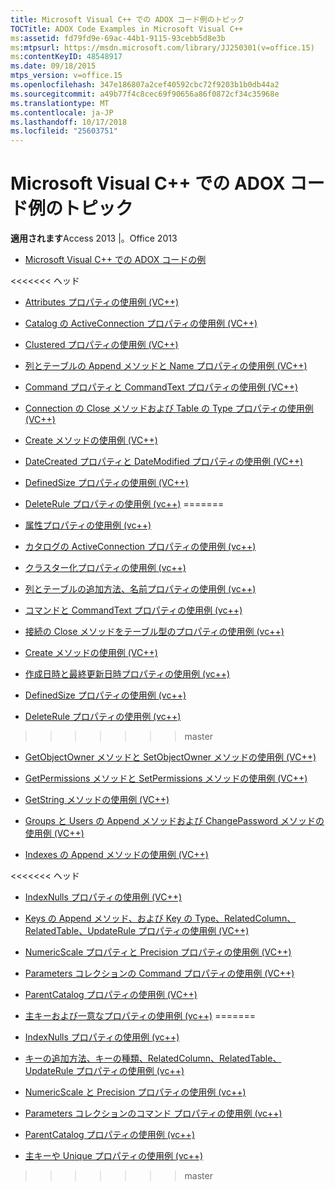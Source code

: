 ```yaml
---
title: Microsoft Visual C++ での ADOX コード例のトピック
TOCTitle: ADOX Code Examples in Microsoft Visual C++
ms:assetid: fd79fd9e-69ac-44b1-9115-93cebb5d8e3b
ms:mtpsurl: https://msdn.microsoft.com/library/JJ250301(v=office.15)
ms:contentKeyID: 48548917
ms.date: 09/18/2015
mtps_version: v=office.15
ms.openlocfilehash: 347e186807a2cef40592cbc72f9203b1b0db44a2
ms.sourcegitcommit: a49b77f4c8cec69f90656a86f0872cf34c35968e
ms.translationtype: MT
ms.contentlocale: ja-JP
ms.lasthandoff: 10/17/2018
ms.locfileid: "25603751"
---
```

# <a name="adox-code-examples-in-microsoft-visual-c-topics"></a>Microsoft Visual C++ での ADOX コード例のトピック


**適用されます**Access 2013 |。Office 2013


  - [Microsoft Visual C++ での ADOX コードの例](adox-code-examples-in-microsoft-visual-c.md)

<<<<<<< ヘッド
  - [Attributes プロパティの使用例 (VC++)](attributes-property-example-vc.md)

  - [Catalog の ActiveConnection プロパティの使用例 (VC++)](catalog-activeconnection-property-example-vc.md)

  - [Clustered プロパティの使用例 (VC++)](clustered-property-example-vc.md)

  - [列とテーブルの Append メソッドと Name プロパティの使用例 (VC++)](columns-and-tables-append-methods-name-property-example-vc.md)

  - [Command プロパティと CommandText プロパティの使用例 (VC++)](command-and-commandtext-properties-example-vc.md)

  - [Connection の Close メソッドおよび Table の Type プロパティの使用例 (VC++)](connection-close-method-table-type-property-example-vc.md)

  - [Create メソッドの使用例 (VC++)](create-method-example-vc.md)

  - [DateCreated プロパティと DateModified プロパティの使用例 (VC++)](datecreated-and-datemodified-properties-example-vc.md)

  - [DefinedSize プロパティの使用例 (VC++)](definedsize-property-example-vc.md)

  - [DeleteRule プロパティの使用例 (vc++)](deleterule-property-example-vc.md)
=======
  - [属性プロパティの使用例 (vc++)](attributes-property-example-vc.md)

  - [カタログの ActiveConnection プロパティの使用例 (vc++)](catalog-activeconnection-property-example-vc.md)

  - [クラスター化プロパティの使用例 (vc++)](clustered-property-example-vc.md)

  - [列とテーブルの追加方法、名前プロパティの使用例 (vc++)](columns-and-tables-append-methods-name-property-example-vc.md)

  - [コマンドと CommandText プロパティの使用例 (vc++)](command-and-commandtext-properties-example-vc.md)

  - [接続の Close メソッドをテーブル型のプロパティの使用例 (vc++)](connection-close-method-table-type-property-example-vc.md)

  - [Create メソッドの使用例 (VC++)](create-method-example-vc.md)

  - [作成日時と最終更新日時プロパティの使用例 (vc++)](datecreated-and-datemodified-properties-example-vc.md)

  - [DefinedSize プロパティの使用例 (vc++)](definedsize-property-example-vc.md)

  - [DeleteRule プロパティの使用例 (vc++)](deleterule-property-example-vc.md)
>>>>>>> master

  - [GetObjectOwner メソッドと SetObjectOwner メソッドの使用例 (VC++)](getobjectowner-and-setobjectowner-methods-example-vc.md)

  - [GetPermissions メソッドと SetPermissions メソッドの使用例 (VC++)](getpermissions-and-setpermissions-methods-example-vc.md)

  - [GetString メソッドの使用例 (VC++)](getstring-method-example-vc.md)

  - [Groups と Users の Append メソッドおよび ChangePassword メソッドの使用例 (VC++)](groups-and-users-append-changepassword-methods-example-vc.md)

  - [Indexes の Append メソッドの使用例 (VC++)](indexes-append-method-example-vc.md)

<<<<<<< ヘッド
  - [IndexNulls プロパティの使用例 (VC++)](indexnulls-property-example-vc.md)

  - [Keys の Append メソッド、および Key の Type、RelatedColumn、RelatedTable、UpdateRule プロパティの使用例 (VC++)](keys-append-method-key-type-relatedcolumn-relatedtable-and-updaterule-properties-example-vc.md)

  - [NumericScale プロパティと Precision プロパティの使用例 (VC++)](numericscale-and-precision-properties-example-vc.md)

  - [Parameters コレクションの Command プロパティの使用例 (VC++)](parameters-collection-command-property-example-vc.md)

  - [ParentCatalog プロパティの使用例 (VC++)](parentcatalog-property-example-vc.md)

  - [主キーおよび一意なプロパティの使用例 (vc++)](primarykey-and-unique-properties-example-vc.md)
=======
  - [IndexNulls プロパティの使用例 (vc++)](indexnulls-property-example-vc.md)

  - [キーの追加方法、キーの種類、RelatedColumn、RelatedTable、UpdateRule プロパティの使用例 (vc++)](keys-append-method-key-type-relatedcolumn-relatedtable-and-updaterule-properties-example-vc.md)

  - [NumericScale と Precision プロパティの使用例 (vc++)](numericscale-and-precision-properties-example-vc.md)

  - [Parameters コレクションのコマンド プロパティの使用例 (vc++)](parameters-collection-command-property-example-vc.md)

  - [ParentCatalog プロパティの使用例 (vc++)](parentcatalog-property-example-vc.md)

  - [主キーや Unique プロパティの使用例 (vc++)](primarykey-and-unique-properties-example-vc.md)
>>>>>>> master

